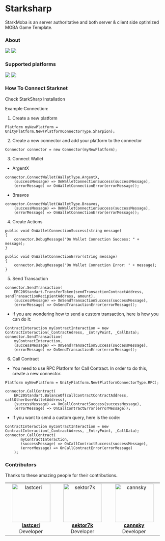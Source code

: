 <h1>Starksharp</h1>

StarkMoba is an server authoritative and both server & client side optimized MOBA Game Template.

<h3>About</h3>

[<img src="https://img.shields.io/badge/StarkSharp Version-0.3-green">](https://starksharp.com)
[<img src="https://img.shields.io/badge/Join-Telegram-blue">](https://t.me/starksharp)

<h3>Supported platforms</h3>

[<img src="https://img.shields.io/badge/.NET-4+-green">](./StarkSharp/StarkSharp.Docs/Platforms/DotNet/Setup.md)
[<img src="https://img.shields.io/badge/Unity-2020 LTS+-green">](./StarkSharp/StarkSharp.Docs/Platforms/Unity/Setup.md)

<h3>How To Connect Starknet</h3>

Check StarkSharp Installation

Example Connection:

1. Create a new platform

```
Platform myNewPlatform = UnityPlatform.New(PlatformConnectorType.Sharpion);
```

2. Create a new connector and add your platform to the connector

```
Connector connector = new Connector(myNewPlatform);
```

3. Connect Wallet

- ArgentX

```
connector.ConnectWallet(WalletType.ArgentX,
    (successMessage) => OnWalletConnectionSuccess(successMessage),
    (errorMessage) => OnWalletConnectionError(errorMessage));
```

- Braavos

```
connector.ConnectWallet(WalletType.Braavos,
    (successMessage) => OnWalletConnectionSuccess(successMessage),
    (errorMessage) => OnWalletConnectionError(errorMessage));
```

4. Create Actions

```
public void OnWalletConnectionSuccess(string message)
{
    connector.DebugMessage("On Wallet Connection Success: " + message);
}

public void OnWalletConnectionError(string message)
{
    connector.DebugMessage("On Wallet Connection Error: " + message);
}
```

5. Send Transaction

```
connector.SendTransaction(
    ERC20Standart.TransferToken(sendTransactionContractAddress, sendTransactionRecipientAddress, amount),
    (successMessage) => OnSendTransactionSuccess(successMessage),
    (errorMessage) => OnSendTransactionError(errorMessage));
```

- If you are wondering how to send a custom transaction, here is how you can do it:

```
ContractInteraction myContractInteraction = new ContractInteraction(_ContractAdress, _EntryPoint, _CallData);
connector.SendTransaction(
    myContractInteraction,
    (successMessage) => OnSendTransactionSuccess(successMessage),
    (errorMessage) => OnSendTransactionError(errorMessage));
```

6. Call Contract

- You need to use RPC Platform for Call Contract. In order to do this, create a new connector.

```
Platform myNewPlatform = UnityPlatform.New(PlatformConnectorType.RPC);
```

```
connector.CallContract(
    ERC20Standart.BalanceOf(callContractContractAddress, callOtherUserWalletAddress),
    (successMessage) => OnCallContractSuccess(successMessage),
    (errorMessage) => OnCallContractError(errorMessage));
```

- If you want to send a custom query, here is the code:

```
ContractInteraction myContractInteraction = new ContractInteraction(_ContractAdress, _EntryPoint, _CallData);
connector.CallContract(
       myContractInteraction,
       (successMessage) => OnCallContractSuccess(successMessage),
       (errorMessage) => OnCallContractError(errorMessage)
    );
```

### Contributors

Thanks to these amazing people for their contributions.

<table>
  <tbody>
    <tr>
      <td align="center" valign="top" width="25%"><a href="https://github.com/lastceri"><img src="https://avatars.githubusercontent.com/u/125711498?v=4" width="125px;" alt="lastceri"/><br/><b>lastceri</b></a><br/>Developer</td>
      <td align="center" valign="top" width="25%"><a href="https://github.com/sektor7k"><img src="https://avatars.githubusercontent.com/u/76495441?v=4" width="125px;" alt="sektor7k"/><br/><b>sektor7k</b></a><br/>Developer</td>
      <td align="center" valign="top" width="25%"><a href="https://github.com/cannsky"><img src="https://avatars.githubusercontent.com/u/44663880?v=4" width="125px;" alt="cannsky"/><br/><b>cannsky</b></a><br />Developer</td>
    </tr>
  </tbody>
</table>
